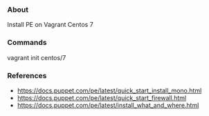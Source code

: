 ### About

Install PE on Vagrant Centos 7


### Commands

   vagrant init centos/7

### References

* https://docs.puppet.com/pe/latest/quick_start_install_mono.html
* https://docs.puppet.com/pe/latest/quick_start_firewall.html
* https://docs.puppet.com/pe/latest/install_what_and_where.html
